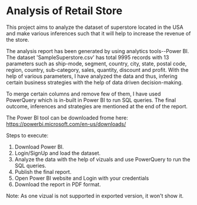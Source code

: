 # Analysis of Retail Store
This project aims to analyze the dataset of superstore located in the USA and make various inferences such that it will help to increase the revenue of the store.

The analysis report has been generated by using analytics tools--Power BI. The dataset 'SampleSuperstore.csv' has total 9995 records with 13 parameters such as ship-mode, segment, country, city, state, postal code, region, country, sub-category, sales, quantity, discount and profit. With the help of various parameters, I have analyzed the data and thus, infering certain business strategies with the help of data driven decision-making.

To merge certain columns and remove few of them, I have used PowerQuery which is in-built in Power BI to run SQL queries. The final outcome, inferences and strategies are mentioned at the end of the report.

The Power BI tool can be downloaded frome here: https://powerbi.microsoft.com/en-us/downloads/

Steps to execute:
1. Download Power BI.
2. Login/SignUp and load the dataset.
3. Analyze the data with the help of vizuals and use PowerQuery to run the SQL queries.
4. Publish the final report.
5. Open Power BI website and Login with your credentials
6. Download the report in PDF format.

Note: As one vizual is not supported in exported version, it won't show it.
